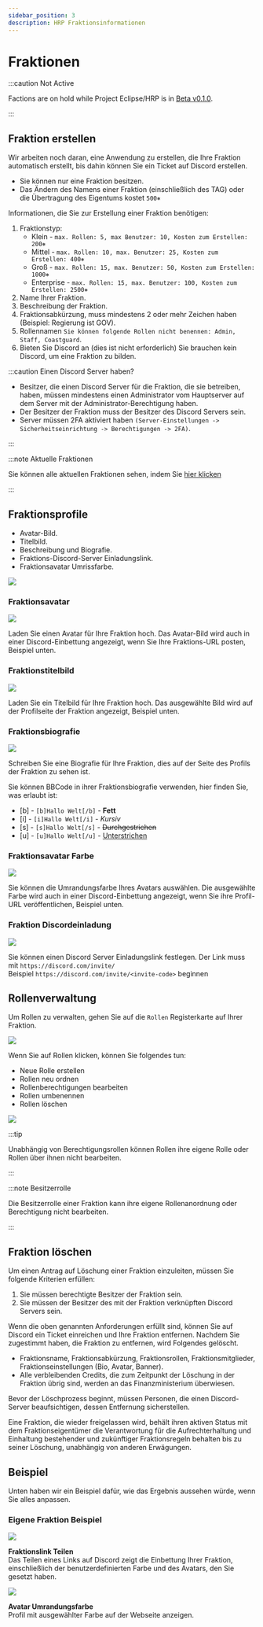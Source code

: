 ```yaml
---
sidebar_position: 3
description: HRP Fraktionsinformationen
---
```


# Fraktionen

:::caution Not Active

Factions are on hold while Project Eclipse/HRP is in [Beta v0.1.0](/updates/0.9.1).

:::

## Fraktion erstellen

Wir arbeiten noch daran, eine Anwendung zu erstellen, die Ihre Fraktion automatisch erstellt, bis dahin können Sie ein Ticket auf Discord erstellen.

- Sie können nur eine Fraktion besitzen.
- Das Ändern des Namens einer Fraktion (einschließlich des TAG) oder die Übertragung des Eigentums kostet `500⎈`

Informationen, die Sie zur Erstellung einer Fraktion benötigen:
1. Fraktionstyp:
    - Klein - `max. Rollen: 5, max Benutzer: 10, Kosten zum Erstellen: 200⎈`
    - Mittel - `max. Rollen: 10, max. Benutzer: 25, Kosten zum Erstellen: 400⎈`
    - Groß - `max. Rollen: 15, max. Benutzer: 50, Kosten zum Erstellen: 1000⎈`
    - Enterprise - `max. Rollen: 15, max. Benutzer: 100, Kosten zum Erstellen: 2500⎈`
2. Name Ihrer Fraktion.
3. Beschreibung der Fraktion.
4. Fraktionsabkürzung, muss mindestens 2 oder mehr Zeichen haben (Beispiel: Regierung ist GOV).
5. Rollennamen `Sie können folgende Rollen nicht benennen: Admin, Staff, Coastguard`.
6. Bieten Sie Discord an (dies ist nicht erforderlich) Sie brauchen kein Discord, um eine Fraktion zu bilden.

:::caution Einen Discord Server haben?

- Besitzer, die einen Discord Server für die Fraktion, die sie betreiben, haben, müssen mindestens einen Administrator vom Hauptserver auf dem Server mit der Administrator-Berechtigung haben.
- Der Besitzer der Fraktion muss der Besitzer des Discord Servers sein.
- Server müssen 2FA aktiviert haben `(Server-Einstellungen -> Sicherheitseinrichtung -> Berechtigungen -> 2FA)`.

:::

:::note Aktuelle Fraktionen

Sie können alle aktuellen Fraktionen sehen, indem Sie [hier klicken](https://trickys.gg/factions)

:::

## Fraktionsprofile

- Avatar-Bild.
- Titelbild.
- Beschreibung und Biografie.
- Fraktions-Discord-Server Einladungslink.
- Fraktionsavatar Umrissfarbe.

<div class="flex-vcenter mb-1">
    <img src="/img/customprofiles/factions/factionbuttons.png"/>
 </div>

### Fraktionsavatar

  <div class="flex-vcenter mb-1">
    <img src="/img/customprofiles/factions/factionavatar.png"/>
    <p>
    Laden Sie einen Avatar für Ihre Fraktion hoch.
    Das Avatar-Bild wird auch in einer Discord-Einbettung angezeigt, wenn Sie Ihre Fraktions-URL posten, Beispiel unten.
    </p>
 </div>

### Fraktionstitelbild

  <div class="flex-vcenter mb-1">
    <img src="/img/customprofiles/factions/factioncover.png"/>
    <p>
    Laden Sie ein Titelbild für Ihre Fraktion hoch.
    Das ausgewählte Bild wird auf der Profilseite der Fraktion angezeigt, Beispiel unten.
    </p>
 </div>

### Fraktionsbiografie

  <div class="flex-vcenter mb-1">
    <img src="/img/customprofiles/factions/factionbio.png"/>
    <p>
    Schreiben Sie eine Biografie für Ihre Fraktion, dies auf der Seite des Profils der Fraktion zu sehen ist.
    </p>
 </div>

Sie können BBCode in ihrer Fraktionsbiografie verwenden, hier finden Sie, was erlaubt ist:

- [b] - <code>[b]Hallo Welt[/b]</code> - <b>Fett</b>
- [i] - <code>[i]Hallo Welt[/i]</code> - <i>Kursiv</i>
- [s] - <code>[s]Hallo Welt[/s]</code> - <s>Durchgestrichen</s>
- [u] - <code>[u]Hallo Welt[/u]</code> - <u>Unterstrichen</u>

### Fraktionsavatar Farbe

<div class="flex-vcenter mb-1">
    <img src="/img/customprofiles/factions/factionavatarcolour.png"/>
    <p>
    Sie können die Umrandungsfarbe Ihres Avatars auswählen.
    Die ausgewählte Farbe wird auch in einer Discord-Einbettung angezeigt, wenn Sie ihre Profil-URL veröffentlichen, Beispiel unten.
    </p>
 </div>

### Fraktion Discordeinladung

<div class="flex-vcenter mb-1">
    <img src="/img/customprofiles/factions/factiondiscordinvite.png"/>
    <p>
    Sie können einen Discord Server Einladungslink festlegen.
    Der Link muss mit <code>https://discord.com/invite/</code> <br/>
    Beispiel <code>https://discord.com/invite/&#60;invite-code&#62;</code> beginnen
  </p>
 </div>

## Rollenverwaltung

Um Rollen zu verwalten, gehen Sie auf die `Rollen` Registerkarte auf Ihrer Fraktion.

<img src="/img/hrp/factions/factionrolestab.png" />

  Wenn Sie auf Rollen klicken, können Sie folgendes tun:
- Neue Rolle erstellen
- Rollen neu ordnen
- Rollenberechtigungen bearbeiten
- Rollen umbenennen
- Rollen löschen

<img src="/img/hrp/factions/factionsroleviewpage.png" />

:::tip

Unabhängig von Berechtigungsrollen können Rollen ihre eigene Rolle oder Rollen über ihnen nicht bearbeiten.

:::

:::note Besitzerrolle

Die Besitzerrolle einer Fraktion kann ihre eigene Rollenanordnung oder Berechtigung nicht bearbeiten.

:::

## Fraktion löschen

Um einen Antrag auf Löschung einer Fraktion einzuleiten, müssen Sie folgende Kriterien erfüllen:
1. Sie müssen berechtigte Besitzer der Fraktion sein.
2. Sie müssen der Besitzer des mit der Fraktion verknüpften Discord Servers sein.

Wenn die oben genannten Anforderungen erfüllt sind, können Sie auf Discord ein Ticket einreichen und Ihre Fraktion entfernen. Nachdem Sie zugestimmt haben, die Fraktion zu entfernen, wird Folgendes gelöscht.
- Fraktionsname, Fraktionsabkürzung, Fraktionsrollen, Fraktionsmitglieder, Fraktionseinstellungen (Bio, Avatar, Banner).
- Alle verbleibenden Credits, die zum Zeitpunkt der Löschung in der Fraktion übrig sind, werden an das Finanzministerium überwiesen.

Bevor der Löschprozess beginnt, müssen Personen, die einen Discord-Server beaufsichtigen, dessen Entfernung sicherstellen.

Eine Fraktion, die wieder freigelassen wird, behält ihren aktiven Status mit dem Fraktionseigentümer die Verantwortung für die Aufrechterhaltung und Einhaltung bestehender und zukünftiger Fraktionsregeln behalten bis zu seiner Löschung, unabhängig von anderen Erwägungen.

## Beispiel

Unten haben wir ein Beispiel dafür, wie das Ergebnis aussehen würde, wenn Sie alles anpassen.

### Eigene Fraktion Beispiel

<div class="flex-vcenter mb-1">
    <img src="/img/customprofiles/factions/factionexamplediscord.png"/>
   <p>
    <b>Fraktionslink Teilen</b><br/>
    Das Teilen eines Links auf Discord zeigt die Einbettung Ihrer Fraktion, einschließlich der benutzerdefinierten Farbe und des Avatars, den Sie gesetzt haben.
    </p>
</div>
   <div class="flex-vcenter mb-1">
    <img src="/img/customprofiles/factions/factionexampleavatar.png"/>
   <p>
     <b>Avatar Umrandungsfarbe</b><br/>
    Profil mit ausgewählter Farbe auf der Webseite anzeigen.
    </p>
</div>
